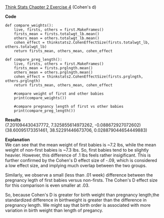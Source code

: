 [Think Stats Chapter 2 Exercise 4](http://greenteapress.com/thinkstats2/html/thinkstats2003.html#toc24) (Cohen's d)

**Code**  
```
def compare_weights():  
    live, firsts, others = first.MakeFrames()  
    firsts_mean = firsts.totalwgt_lb.mean()  
    others_mean = others.totalwgt_lb.mean()  
    cohen_effect = thinkstats2.CohenEffectSize(firsts.totalwgt_lb, others.totalwgt_lb)
    return firsts_mean, others_mean, cohen_effect  

def compare_preg_length():  
    live, firsts, others = first.MakeFrames()  
    firsts_mean = firsts.prglngth.mean()  
    others_mean = others.prglngth.mean()  
    cohen_effect = thinkstats2.CohenEffectSize(firsts.prglngth, others.prglngth)  
    return firsts_mean, others_mean, cohen_effect  
    
    #compare weight of first and other babies
    print(compare_weights())
    
    #compare pregnancy length of first vs other babies
    print(compare_preg_length())
```

**Results**  
(7.201094430437772, 7.325855614973262, -0.088672927072602)  
(38.60095173351461, 38.52291446673706, 0.028879044654449883)

**Explanation**  
We can see that the mean weight of first babies is ~7.2 lbs, while the mean 
weight of non-first babies is ~7.3 lbs. So, first babies tend to be slightly
heavier. However, this difference of .1 lbs feels rather insigificant. This
is further confirmed by the Cohen's D effect size of -.09, which is
considered a low effect size, and implying much overlap between the two groups.

Similarly, we observe a small (less than .01 week) difference between the 
pregnancy legth of first babies versus non-firsts. The Cohen's D effect size 
for this comparison is even smaller at .03.

So, because Cohen's D is greater for birth weight than pregnancy length,the
standardized difference in birthweight is greater than the difference in pregnancy
length. We might say that birth order is associated with more variation in birth weight 
than length of pregancy.